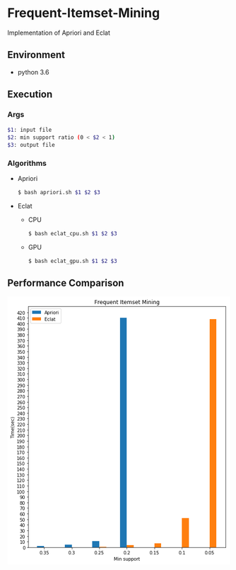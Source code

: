 # Frequent-Itemset-Mining
Implementation of Apriori and Eclat

## Environment
- python 3.6

## Execution

### Args
```sh
$1: input file
$2: min support ratio (0 < $2 < 1)
$3: output file
```

### Algorithms

- Apriori
  ```sh
  $ bash apriori.sh $1 $2 $3
  ```

- Eclat
  - CPU
    ```sh
    $ bash eclat_cpu.sh $1 $2 $3
    ```
    
  - GPU
    ```sh
    $ bash eclat_gpu.sh $1 $2 $3
    ```

## Performance Comparison
![img](time_compare.png)
